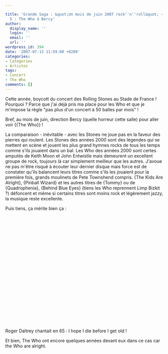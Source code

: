 ```yaml
---

title: 'Grande Saga : &quot;Un mois de juin 2007 rock''n''roll&quot; - Episode 1 sur
  5 : The Who à Bercy'
author:
  display_name: ''
  login: ''
  email: ''
  url: ''
wordpress_id: 394
date: '2007-07-13 11:59:00 +0200'
categories:
- Catégories
- Artistes
tags:
- Concert
- The Who
comments: []
---
```

Cette année, boycott du concert des Rolling Stones au Stade de France ! Pourquoi ? Parce que j'ai déjà pris ma place pour les Who et que je m'impose la règle "pas plus d'un concert à 50 balles par mois" !

Bref, au mois de juin, direction Bercy (quelle horreur cette salle) pour aller voir {{The Who}} !

La comparaison - inévitable - avec les Stones ne joue pas en la faveur des pierres qui roulent. Les Stones des années 2000 sont des légendes qui se mettent en scène et jouent les plus grand hymnes rocks de tous les temps comme s'ils jouaient dans un bal. Les Who des années 2000 sont certes amputés de Keith Moon et John Entwistle mais demeurent un excellent groupe de rock, toujours là car simplement meilleur que les autres. J'avoue ne pas m'être risqué à écouter leur dernier disque mais force est de constater qu'ils balancent leurs titres comme s'ils les jouaient pour la première fois, grands moulinets de Pete Townshend compris. {The Kids Are Alright}, {Pinball Wizard} et les autres titres de {Tommy} ou de {Quadrophenia}, {Behind Blue Eyes} (tiens les Who reprennent Limp Bizkit ?) défoncent et même si certains titres sont moins rock et légèrement jazzy, la musique reste excellente.

Puis tiens, ça mérite bien ça :

<object width="425" height="344"><param name="movie" value="http://www.youtube.com/v/YdRs1gKpeGg&hl=fr_FR&fs=1&"></param><param name="allowFullScreen" value="true"></param><param name="allowscriptaccess" value="always"></param><embed src="http://www.youtube.com/v/YdRs1gKpeGg&hl=fr_FR&fs=1&" type="application/x-shockwave-flash" allowscriptaccess="always" allowfullscreen="true" width="425" height="344"></embed></object>

Roger Daltrey chantait en 65 : <quote>I hope I die before I get old !</quote> 

Et bien, The Who ont encore quelques années devant eux dans ce cas car the Who are alright.
